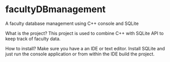 # facultyDBmanagement
A faculty database management using C++ console and SQLite

What is the project? 
This project is used to combine C++ with SQLite API to keep track of faculty data.

How to install?
Make sure you have a an IDE or text editor. 
Install SQLite and just run the console application or from within the IDE build the project.
